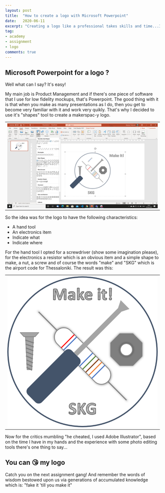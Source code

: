 ```yaml
---
layout: post
title:  "How to create a logo with Microsoft Powerpoint"
date:   2020-06-11
excerpt: "Creating a logo like a professional takes skills and time...I don't have any!"
tag:
- academy 
- assignment
- logo
comments: true
---
```


## Microsoft Powerpoint for a logo ?

Well what can I say? It's easy!

My main job is Product Management and if there's one piece of software that I use for low fidelity mockups, that's Powerpoint. The good thing with it is that when you make 
as many presentations as I do, then you get to become very familiar with it and work very quikly. That's why I decided to use it's "shapes" tool to create a makerspac-y logo.

<table style="width:100%">
  <tr>
    <th><img src="https://github.com/tsoniotis/popit/raw/master/assets/img/logomakingof.png" alt="logo making"></th>
 </tr>
</table>

So the idea was for the logo to have the following characteristics:
- A hand tool
- An electronics item
- Indicate what
- Indicate where

For the hand tool I opted for a screwdriver (show some imagination please), for the electronics a resistor which is an obvious item and a simple shape to make, a nut, a screw and of course the words "make" and "SKG" which is the airport code for Thessaloniki. The result was this:

<table style="width:100%">
  <tr>
    <th><img src="https://github.com/tsoniotis/popit/raw/master/assets/img/mylogo.png" alt="My logo"></th>
 </tr>
</table>

Now for the critics mumbling "he cheated, I used Adobe Illustrator", based on the time I have in my hands and the experience with some photo editing tools there's one thing to say...

## **You can &#128536; my logo**

Catch you on the next assignment gang! 
And remember the words of wisdom bestowed upon us via generations of accumulated knowledge which is: "fake it 'till you make it"
